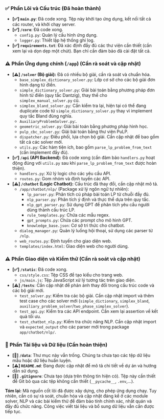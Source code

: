 ### ✅ **Phần Lõi và Cấu trúc (Đã hoàn thành)**

* **[✅] `main.py`**: Đã code xong. Tệp này khởi tạo ứng dụng, kết nối tất cả các router, và khởi chạy server.
* **[✅] `/core`**: Đã code xong.
    * `config.py`: Quản lý cấu hình ứng dụng.
    * `logger.py`: Thiết lập hệ thống ghi log.
* **[✅] `requirements.txt`**: Đã xác định đầy đủ các thư viện cần thiết (cần xem lại và dọn dẹp một chút). Bạn chỉ cần đảm bảo đã cài đặt tất cả.

### ⚠️ **Phần Ứng dụng chính (`/app`) (Cần rà soát và cập nhật)**

* **[⚠️] `/solver` (Bộ giải):** Đã có nhiều bộ giải, cần rà soát và chuẩn hóa.
    * `base_simplex_dictionary_solver.py`: Lớp cơ sở cho các bộ giải đơn hình dạng từ điển.
    * `simple_dictionary_solver.py`: Giải bài toán bằng phương pháp đơn hình từ điển (quy tắc Dantzig), thay thế cho `simplex_manual_solver.py` cũ.
    * `simplex_bland_solver.py`: Cần kiểm tra lại, hiện tại có thể đang duplicate code từ `simple_dictionary_solver.py` thay vì implement quy tắc Bland đúng nghĩa.
    * `AuxiliaryProblemSolver.py`:.
    * `geometric_solver.py`: Giải bài toán bằng phương pháp hình học.
    * `pulp_cbc_solver.py`: Giải bài toán bằng thư viện PuLP.
    * `dispatcher.py`: Điều phối, lựa chọn bộ giải. Cần cập nhật để bao gồm tất cả các solver mới.
    * `utils.py`: Các hàm tiện ích, bao gồm `parse_lp_problem_from_text` (cần implement đầy đủ).
* **[✅] `/api` (API Backend):** Đã code xong (cần đảm bảo `handlers.py` hoạt động đúng với `utils.py` sau khi `parse_lp_problem_from_text` được hoàn thiện).
    * `handlers.py`: Xử lý logic cho các yêu cầu API.
    * `routes.py`: Gom nhóm và định tuyến các API.
* **[⚠️] `/chatbot` (Logic Chatbot):** Cấu trúc đã thay đổi, cần cập nhật mô tả.
    * `/app/chatbot/nlp/` (Package xử lý ngôn ngữ tự nhiên):
        * `lp_parser.py`: Phân tích cú pháp bài toán LP từ chuỗi đầy đủ.
        * `nlp_parser.py`: Phân tích ý định và thực thể dựa trên quy tắc.
        * `nlp_gpt_parser.py`: Sử dụng GPT để phân tích yêu cầu người dùng thành cấu trúc LP.
        * `rule_templates.py`: Chứa các mẫu regex.
        * `gpt_prompts.py`: Chứa các prompt cho mô hình GPT.
        * `knowledge_base.json`: Cơ sở tri thức cho chatbot.
    * `dialog_manager.py`: Quản lý luồng hội thoại, sử dụng các parser từ `/nlp`.
    * `web_routes.py`: Định tuyến cho giao diện web.
    * `templates/index.html`: Giao diện web cho người dùng.

### ⚠️ **Phần Giao diện và Kiểm thử (Cần rà soát và cập nhật)**

* **[✅] `/static`**: Đã code xong.
    * `css/style.css`: Tệp CSS để tạo kiểu cho trang web.
    * `js/main.js`: Tệp JavaScript xử lý tương tác trên giao diện.
* **[⚠️] `/tests`**: Cần cập nhật để phản ánh thay đổi trong cấu trúc code và các bộ giải mới.
    * `test_solver.py`: Kiểm tra các bộ giải. Cần cập nhật import và thêm test case cho các solver mới (`simple_dictionary`, `simplex_bland`, `auxiliary_problem_solver`/`two_phase_simplex_solver`).
    * `test_api.py`: Kiểm tra các API endpoint. Cần xem lại assertion về kết quả tối ưu.
    * `test_chatbot_nlp.py`: Kiểm tra chức năng NLP. Cần cập nhật import và `expected_output` cho các parser mới trong package `app/chatbot/nlp/`.

### 📝 **Phần Tài liệu và Dữ liệu (Cần hoàn thiện)**

* **[📝] `/data`**: Thư mục này vẫn trống. Chúng ta chưa tạo các tệp dữ liệu mẫu hoặc dữ liệu huấn luyện.
* **[⚠️] `README.md`**: Đang được cập nhật để mô tả chi tiết về dự án và hướng dẫn sử dụng.
* **[📝] `.gitignore`**: Chưa tạo (dựa trên thông tin hiện có). Tệp này cần thiết để Git bỏ qua các tệp không cần thiết (`__pycache__`, `.env`,...).

**Tóm lại:** Mã nguồn cốt lõi đã được xây dựng, cho phép ứng dụng chạy. Tuy nhiên, cần có sự rà soát, chuẩn hóa và cập nhật đáng kể ở các module solver, NLP và các bài kiểm thử để đảm bảo tính chính xác, nhất quán và đầy đủ chức năng. Công việc viết tài liệu và bổ sung dữ liệu vẫn cần được tiếp tục.
